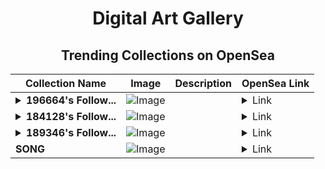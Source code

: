 <div align="center">

# Digital Art Gallery

## Trending Collections on OpenSea

| Collection Name                       | Image                                                                                     | Description                       | OpenSea Link                                                                                          |
|---------------------------------------|-------------------------------------------------------------------------------------------|-----------------------------------|--------------------------------------------------------------------------------------------------------|
| **<details><summary>196664's Follow...</summary>196664's Follower</details>** | ![Image](https://i.seadn.io/s/raw/files/19f9f090920392cc3650cbdf4361755b.png?w=500&auto=format?w=200&auto=format) |  | <details><summary>Link</summary>[196664's Follower](https://opensea.io/collection/196664-s-follower)</details> |
| **<details><summary>184128's Follow...</summary>184128's Follower</details>** | ![Image](https://i.seadn.io/s/raw/files/19f9f090920392cc3650cbdf4361755b.png?w=500&auto=format?w=200&auto=format) |  | <details><summary>Link</summary>[184128's Follower](https://opensea.io/collection/184128-s-follower)</details> |
| **<details><summary>189346's Follow...</summary>189346's Follower</details>** | ![Image](https://i.seadn.io/s/raw/files/19f9f090920392cc3650cbdf4361755b.png?w=500&auto=format?w=200&auto=format) |  | <details><summary>Link</summary>[189346's Follower](https://opensea.io/collection/189346-s-follower)</details> |
| **SONG** | ![Image](https://i.seadn.io/s/raw/files/f966d1f24940d2b1ef460beb9bf59b78.jpg?w=500&auto=format?w=200&auto=format) |  | <details><summary>Link</summary>[SONG](https://opensea.io/collection/song-58)</details> |

</div>